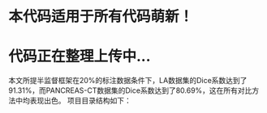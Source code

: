 # 本代码适用于所有代码萌新！
# 代码正在整理上传中...
本文所提半监督框架在20%的标注数据条件下，LA数据集的Dice系数达到了91.31%，而PANCREAS-CT数据集的Dice系数达到了80.69%，这在所有对比方法中均表现出色。
项目目录结构如下：
